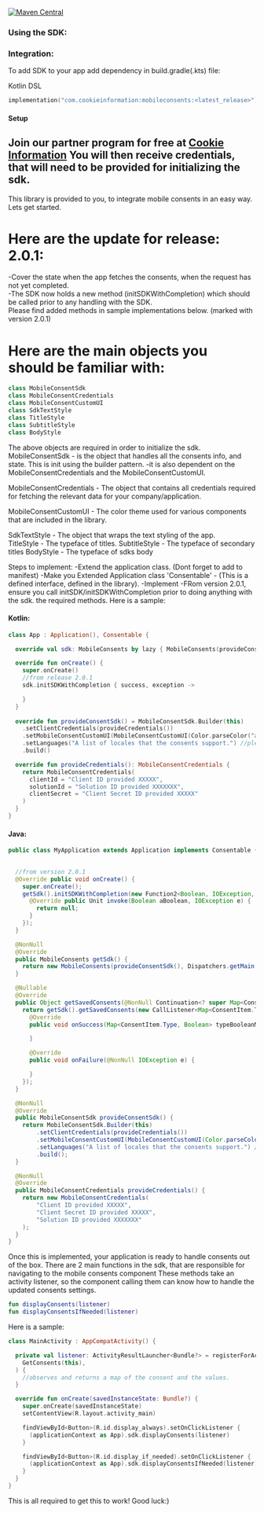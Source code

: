 [![Maven Central](https://img.shields.io/maven-central/v/com.cookieinformation/mobileconsents.svg?label=latest%20release)](https://search.maven.org/artifact/com.cookieinformation/mobileconsents)

### Using the SDK:

### Integration:

To add SDK to your app add dependency in build.gradle(.kts) file:

Kotlin DSL

```kotlin
implementation("com.cookieinformation:mobileconsents:<latest_release>")
```

#### Setup

Join our partner program for free at [Cookie Information](https://cookieinformation.com/)
You will then receive credentials, that will need to be provided for initializing the sdk.
-----------------------------------------
This library is provided to you, to integrate mobile consents in an easy way. Lets get started.

# Here are the update for release: 2.0.1:

-Cover the state when the app fetches the consents, when the request has not yet completed.  
-The SDK now holds a new method (initSDKWithCompletion) which should be called prior to any handling with the SDK.  
Please find added methods in sample implementations below. (marked with version 2.0.1)

# Here are the main objects you should be familiar with:

```kotlin
class MobileConsentSdk
class MobileConsentCredentials
class MobileConsentCustomUI
class SdkTextStyle
class TitleStyle
class SubtitleStyle
class BodyStyle
```

The above objects are required in order to initialize the sdk. MobileConsentSdk - is the object that handles all the
consents info, and state. This is init using the builder pattern. -it is also dependent on the MobileConsentCredentials
and the MobileConsentCustomUI.

MobileConsentCredentials - The object that contains all credentials required for fetching the relevant data for your
company/application.

MobileConsentCustomUI - The color theme used for various components that are included in the library.

SdkTextStyle - The object that wraps the text styling of the app.  
TitleStyle - The typeface of titles. SubtitleStyle - The typeface of secondary titles BodyStyle - The typeface of sdks
body

Steps to implement:
-Extend the application class. (Dont forget to add to manifest)
-Make you Extended Application class 'Consentable' - (This is a defined interface, defined in the library). -Implement
-FRom version 2.0.1, ensure you call initSDK/initSDKWithCompletion prior to doing anything with the sdk.
the required methods. Here is a sample:

#### Kotlin:

```kotlin
class App : Application(), Consentable {

  override val sdk: MobileConsents by lazy { MobileConsents(provideConsentSdk()) }

  override fun onCreate() {
    super.onCreate()
    //from release 2.0.1
    sdk.initSDKWithCompletion { success, exception -> 

    }
  }
  
  override fun provideConsentSdk() = MobileConsentSdk.Builder(this)
    .setClientCredentials(provideCredentials())
    .setMobileConsentCustomUI(MobileConsentCustomUI(Color.parseColor("any hexcode color string")))
    .setLanguages("A list of locales that the consents support.") //please ensure your consents are set to have the the corresponding translation on the dashboard.
    .build()

  override fun provideCredentials(): MobileConsentCredentials {
    return MobileConsentCredentials(
      clientId = "Client ID provided XXXXX",
      solutionId = "Solution ID provided XXXXXXX",
      clientSecret = "Client Secret ID provided XXXXX"
    )
  }
}
```

#### Java:

```java
public class MyApplication extends Application implements Consentable {

  
  //from version 2.0.1
  @Override public void onCreate() {
    super.onCreate();
    getSdk().initSDKWithCompletion(new Function2<Boolean, IOException, Unit>() {
      @Override public Unit invoke(Boolean aBoolean, IOException e) {
        return null;
      }
    });
  }

  @NonNull
  @Override
  public MobileConsents getSdk() {
    return new MobileConsents(provideConsentSdk(), Dispatchers.getMain());
  }

  @Nullable
  @Override
  public Object getSavedConsents(@NonNull Continuation<? super Map<ConsentItem.Type, Boolean>> continuation) {
    return getSdk().getSavedConsents(new CallListener<Map<ConsentItem.Type, Boolean>>() {
      @Override
      public void onSuccess(Map<ConsentItem.Type, Boolean> typeBooleanMap) {

      }

      @Override
      public void onFailure(@NonNull IOException e) {

      }
    });
  }

  @NonNull
  @Override
  public MobileConsentSdk provideConsentSdk() {
    return MobileConsentSdk.Builder(this)
        .setClientCredentials(provideCredentials())
        .setMobileConsentCustomUI(MobileConsentCustomUI(Color.parseColor("any hexcode color string")))
        .setLanguages("A list of locales that the consents support.") //please ensure your consents are set to have the the corresponding translation on the dashboard.
        .build();
  }

  @NonNull
  @Override
  public MobileConsentCredentials provideCredentials() {
    return new MobileConsentCredentials(
        "Client ID provided XXXXX",
        "Client Secret ID provided XXXXX",
        "Solution ID provided XXXXXXX"
    );
  }
}
```

Once this is implemented, your application is ready to handle consents out of the box. There are 2 main functions in the
sdk, that are responsible for navigating to the mobile consents component These methods take an activity listener, so
the component calling them can know how to handle the updated consents settings.

```kotlin
fun displayConsents(listener)
fun displayConsentsIfNeeded(listener)
```

Here is a sample:

```kotlin
class MainActivity : AppCompatActivity() {

  private val listener: ActivityResultLauncher<Bundle?> = registerForActivityResult(
    GetConsents(this),
  ) {
    //observes and returns a map of the consent and the values.
  }

  override fun onCreate(savedInstanceState: Bundle?) {
    super.onCreate(savedInstanceState)
    setContentView(R.layout.activity_main)

    findViewById<Button>(R.id.display_always).setOnClickListener {
      (applicationContext as App).sdk.displayConsents(listener)
    }

    findViewById<Button>(R.id.display_if_needed).setOnClickListener {
      (applicationContext as App).sdk.displayConsentsIfNeeded(listener)
    }
  }
}
```

This is all required to get this to work!
Good luck:)




